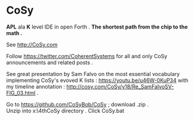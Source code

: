 # CoSy
**APL** ala **K** level IDE in open Forth .
**The shortest path from the chip to the math .**

See http://CoSy.com

Follow https://twitter.com/CoherentSystems for all and only 
CoSy announcements and related posts .

See great presentation by Sam Falvo on the most essential vocabulary
implementing CoSy's evoved K lists : https://youtu.be/u46W-0KuP34 
with my timeline annotation : http://cosy.com/CoSy/y18/Re_SamFalvoSV-FIG_03.html .

Go to https://github.com/CoSyBob/CoSy ; download .zip .  
Unzip into  x:\4thCoSy  directory . 
Click CoSy.bat
